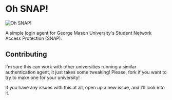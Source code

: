 Oh SNAP!
========

![Oh SNAP!](https://i.imgur.com/5A1eXHu.png)

A simple login agent for George Mason University's Student Network Access Protection (SNAP).

Contributing
------------

I'm sure this can work with other universities running a similar authentication
agent, it just takes some tweaking! Please, fork if you want to try to make one
for your university! 

If you have any issues with this at all, open up a new issue, and I'll look
into it.
